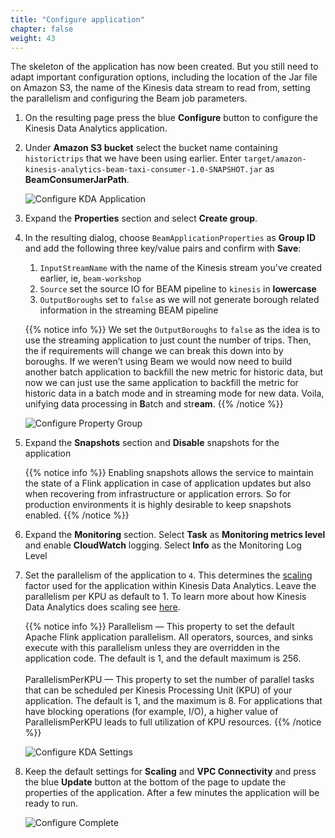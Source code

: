 ```yaml
---
title: "Configure application"
chapter: false
weight: 43
---
```


The skeleton of the application has now been created. But you still need to adapt important configuration options, including the location of the Jar file on Amazon S3, the name of the Kinesis data stream to read from, setting the parallelism and configuring the Beam job parameters.

1. On the resulting page press the blue **Configure** button to configure the Kinesis Data Analytics application.

1. Under **Amazon S3 bucket** select the bucket name containing `historictrips` that we have been using earlier. Enter `target/amazon-kinesis-analytics-beam-taxi-consumer-1.0-SNAPSHOT.jar` as **BeamConsumerJarPath**.

   ![Configure KDA Application](/images/beam-on-kda/kda-config.png)

1. Expand the **Properties** section and select **Create group**.

1. In the resulting dialog, choose `BeamApplicationProperties` as **Group ID** and add the following three key/value pairs and confirm with **Save**:

   1. `InputStreamName` with the name of the Kinesis stream you've created earlier, ie, `beam-workshop`
   1. `Source` set the source IO for BEAM pipeline to `kinesis` in **lowercase**
   1. `OutputBoroughs` set to `false` as we will not generate borough related information in the streaming BEAM pipeline

   {{% notice info %}}
   We set the `OutputBoroughs` to `false` as the idea is to use the streaming application to just count the number of trips. Then, the if requirements will change we can break this down into by boroughs.
   If we weren’t using Beam we would now need to build another batch application to backfill the new metric for historic data, but now we can just use the same application to backfill the metric for historic data in a batch mode and in streaming mode for new data. Voila, unifying data processing in **B**atch and str**eam**.
   {{% /notice %}}

   ![Configure Property Group](/images/beam-on-kda/kda-prop-grp1.png)

1. Expand the **Snapshots** section and **Disable** snapshots for the application

   {{% notice info %}}
   Enabling snapshots allows the service to maintain the state of a Flink application in case of application updates but also when recovering from infrastructure or application errors. So for production environments it is highly desirable to keep snapshots enabled.
   {{% /notice %}}

1. Expand the **Monitoring** section. Select **Task** as **Monitoring metrics level** and enable **CloudWatch** logging. Select **Info** as the Monitoring Log Level

1. Set the parallelism of the application to `4`. This determines the [scaling](https://docs.aws.amazon.com/kinesisanalytics/latest/java/how-scaling.html) factor used for the application within Kinesis Data Analytics. Leave the parallelism per KPU as default to 1. To learn more about how Kinesis Data Analytics does scaling see [here](https://docs.aws.amazon.com/kinesisanalytics/latest/java/how-scaling.html).

   {{% notice info %}}
   Parallelism — This property to set the default Apache Flink application parallelism. All operators, sources, and sinks execute with this parallelism unless they are overridden in the application code. The default is 1, and the default maximum is 256.
   <br /><br />
   ParallelismPerKPU — This property to set the number of parallel tasks that can be scheduled per Kinesis Processing Unit (KPU) of your application. The default is 1, and the maximum is 8. For applications that have blocking operations (for example, I/O), a higher value of ParallelismPerKPU leads to full utilization of KPU resources.
   {{% /notice %}}

   ![Configure KDA Settings](/images/beam-on-kda/kda-config2.png)

1. Keep the default settings for **Scaling** and **VPC Connectivity** and press the blue **Update** button at the bottom of the page to update the properties of the application. After a few minutes the application will be ready to run.

   ![Configure Complete](/images/beam-on-kda/kda-configure-review.png)
